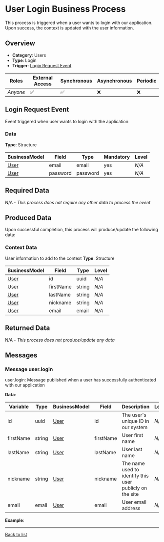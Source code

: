 # User Login Business Process
This process is triggered when a user wants to login with our application. Upon success, the context is updated with the user information.

## Overview
 - **Category**: Users
 - **Type**: Login
 - **Trigger**: [Login Request Event](#login-request-event)

| Roles | External Access | Synchronous | Asynchronous | Periodic |
| ----- | --------------- | ----------- | ------------ | -------- |
| *Anyone* | :white_check_mark: | :white_check_mark: | :x: | :x:

## Login Request Event
Event triggered when user wants to login with the application
### Data
**Type**: Structure

| BusinessModel | Field | Type | Mandatory | Level |
| ------------- | ----- | ---- | --------- | ----- |
| [User](../DataModel/Overview.md#user) | email | email | yes | *N/A* |
| [User](../DataModel/Overview.md#user) | password | password | yes | *N/A* |

## Required Data
N/A - *This process does not require any other data to process the event*

## Produced Data
Upon successful completion, this process will produce/update the following data:
### Context Data
User information to add to the context
**Type**: Structure

| BusinessModel | Field | Type | Level |
| ------------- | ----- | ---- | ----- |
| [User](../DataModel/Overview.md#user) | id | uuid | *N/A* |
| [User](../DataModel/Overview.md#user) | firstName | string | *N/A* |
| [User](../DataModel/Overview.md#user) | lastName | string | *N/A* |
| [User](../DataModel/Overview.md#user) | nickname | string | *N/A* |
| [User](../DataModel/Overview.md#user) | email | email | *N/A* |



## Returned Data
N/A - *This process does not produce/update any data*

## Messages
### Message user.login
user.login: Message published when a user has successfully authenticated with our application

**Data**:

| Variable | Type | BusinessModel | Field | Description | Level |
| -------- | ---- | ------------- | ----- | ----------- | ------|
| id | uuid | [User](../DataModel/Overview.md#user) | id | The user&#039;s unique ID in our system | *N/A* |
| firstName | string | [User](../DataModel/Overview.md#user) | firstName | User first name | *N/A* |
| lastName | string | [User](../DataModel/Overview.md#user) | lastName | User last name | *N/A* |
| nickname | string | [User](../DataModel/Overview.md#user) | nickname | The name used to identify this user publicly on the site | *N/A* |
| email | email | [User](../DataModel/Overview.md#user) | email | User email address | *N/A* |

**Example**:

---
[Back to list](Overview.md)